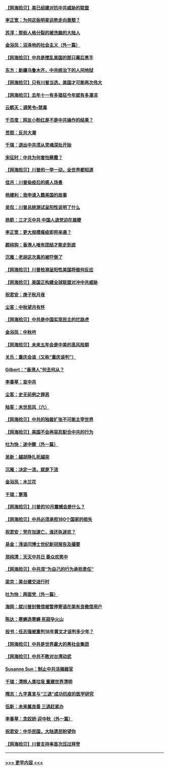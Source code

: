 #### [【网海拾贝】美已组建对抗中共威胁的联盟](../pages/nsc993/n12469018.md?t=10120951) 
#### [李正宽：为何这些明星运势走向衰颓？](../pages/nsc993/n12468730.md?t=10120951) 
#### [苏淳：那些人格分裂的被洗脑的大陆人](../pages/nsc993/n12467858.md?t=10120951) 
#### [金浴凤：沼泽地的社会主义（外一篇）](../pages/nsc993/n12467792.md?t=10120951) 
#### [【网海拾贝】中共是搅乱美国的那只幕后黑手](../pages/nsc993/n12467700.md?t=10120951) 
#### [东方：新疆乌鲁木齐，中共统治下的人间地狱](../pages/nsc993/n12466075.md?t=10120951) 
#### [【网海拾贝】只有川普当选，美国才可能再次伟大](../pages/nsc993/n12466013.md?t=10120951) 
#### [【网海拾贝】去年十一有多猖狂今年就有多凄凉](../pages/nsc993/n12463649.md?t=10120951) 
#### [云鹤天：调笑令▪禁毒](../pages/nsc993/n12462975.md?t=10120951) 
#### [千百度：网友小粉红是不是中共操作的结果？](../pages/nsc993/n12461025.md?t=10120951) 
#### [苦胆：反共大潮](../pages/nsc993/n12459469.md?t=10120951) 
#### [千瑞：退出中共须从灵魂深处开始](../pages/nsc993/n12459437.md?t=10120951) 
#### [宋征时：中共为何害怕蔡霞？](../pages/nsc993/n12459097.md?t=10120951) 
#### [【网海拾贝】川普的一举一动，全世界都知道](../pages/nsc993/n12458825.md?t=10120951) 
#### [佳月：川普染疫后的感人场景](../pages/nsc993/n12456994.md?t=10120951) 
#### [杨建利：我申请入籍美国的故事](../pages/nsc993/n12455635.md?t=10120951) 
#### [吴侃：川普总统测试呈阳性说明了什么](../pages/nsc993/n12451869.md?t=10120951) 
#### [扬箭：三才灭中共 中国人退党迫在眉睫](../pages/nsc993/n12451842.md?t=10120951) 
#### [李正宽：更大规模瘟疫即将来袭？](../pages/nsc993/n12451455.md?t=10120951) 
#### [颜纯钩：香港人唯有团结才能走到底](../pages/nsc993/n12450870.md?t=10120951) 
#### [沉雁：老胡这次真的被吓倒了](../pages/nsc993/n12449796.md?t=10120951) 
#### [【网海拾贝】川普检测呈阳性美国将做何反应](../pages/nsc993/n12449042.md?t=10120951) 
#### [【网海拾贝】美国正构建全球联盟对冲中共威胁](../pages/nsc993/n12446580.md?t=10120951) 
#### [祝君安：庚子秋月夜](../pages/nsc993/n12445870.md?t=10120951) 
#### [尘客：中秋望月有怀](../pages/nsc993/n12444632.md?t=10120951) 
#### [【网海拾贝】中共是中国实现民主的拦路虎](../pages/nsc993/n12443573.md?t=10120951) 
#### [金浴凤：中秋吟](../pages/nsc993/n12441773.md?t=10120951) 
#### [【网海拾贝】未来五年会是中美的高风险期](../pages/nsc993/n12440760.md?t=10120951) 
#### [关乐：重庆会谈（又称“重庆谈判”）](../pages/nsc993/n12437525.md?t=10120951) 
#### [Gilbert：“香港人”何去何从？](../pages/nsc993/n12435894.md?t=10120951) 
#### [李春草：哀中共](../pages/nsc993/n12435874.md?t=10120951) 
#### [尘客：史无前例之罪恶](../pages/nsc993/n12435762.md?t=10120951) 
#### [陆客：末世民风（六）](../pages/nsc993/n12435354.md?t=10120951) 
#### [【网海拾贝】中共的独裁扩张不可能主宰世界](../pages/nsc993/n12435151.md?t=10120951) 
#### [【网海拾贝】美国不会再容忍配合中共的行为](../pages/nsc993/n12433808.md?t=10120951) 
#### [吐为快：迷中醒（外一篇）](../pages/nsc993/n12433585.md?t=10120951) 
#### [吴新：越胡挣扎死越突](../pages/nsc993/n12433562.md?t=10120951) 
#### [沉雁：决定一流，就是下流](../pages/nsc993/n12432128.md?t=10120951) 
#### [金浴凤：木兰花](../pages/nsc993/n12432124.md?t=10120951) 
#### [千瑞：寥落](../pages/nsc993/n12432071.md?t=10120951) 
#### [【网海拾贝】川普的10月震撼会是什么？](../pages/nsc993/n12431624.md?t=10120951) 
#### [【网海拾贝】中共必须承担180个国家的损失](../pages/nsc993/n12428893.md?t=10120951) 
#### [祝君安：党在加速亡，谁还执迷欢？](../pages/nsc993/n12428652.md?t=10120951) 
#### [易金：浅谈闫博士世纪新冠报告及撮要](../pages/nsc993/n12426822.md?t=10120951) 
#### [郑纯清：天灭中共日 善众欢笑中](../pages/nsc993/n12426784.md?t=10120951) 
#### [【网海拾贝】中共须“为自己的行为承担责任”](../pages/nsc993/n12426067.md?t=10120951) 
#### [梁京：美台建交进行时](../pages/nsc993/n12424066.md?t=10120951) 
#### [吐为快：两面党（外一篇）](../pages/nsc993/n12424043.md?t=10120951) 
#### [海网：就川普封微信被暂停寄语在美有良微信用户](../pages/nsc993/n12424021.md?t=10120951) 
#### [陈达：寒蝉造寒蝉 死寂孕火山](../pages/nsc993/n12423958.md?t=10120951) 
#### [投书：任志强被重判18年黄文才该判多少年？](../pages/nsc993/n12423672.md?t=10120951) 
#### [【网海拾贝】中共是世界最大的黑社会集团](../pages/nsc993/n12423543.md?t=10120951) 
#### [【网海拾贝】中共不敢对台湾动武](../pages/nsc993/n12421418.md?t=10120951) 
#### [Susanne Sun：制止中共活摘器官](../pages/nsc993/n12419654.md?t=10120951) 
#### [千瑞：清除人类垃圾 重建世界清明](../pages/nsc993/n12419414.md?t=10120951) 
#### [隋志：九字真言与“三退”成功抗疫的医学研究](../pages/nsc993/n12419248.md?t=10120951) 
#### [伍新：未来属良善 三退赶紧办](../pages/nsc993/n12418496.md?t=10120951) 
#### [李春草：念奴娇·迎中秋（外一篇）](../pages/nsc993/n12418465.md?t=10120951) 
#### [祝君安：中华民国，大陆遗民盼望你](../pages/nsc993/n12418089.md?t=10120951) 
#### [【网海拾贝】川普支持率首次压过拜登](../pages/nsc993/n12418050.md?t=10120951) 

----
#### [ >>> 更早内容 <<< ](../indexes/nsc993-earlier.md)

